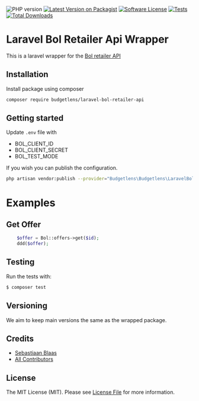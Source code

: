 ![PHP version][ico-php-version]
[![Latest Version on Packagist][ico-version]][link-packagist]
[![Software License][ico-license]](LICENSE.md)
[![Tests][ico-tests]][link-tests]
[![Total Downloads][ico-downloads]][link-downloads]


# Laravel Bol Retailer Api Wrapper

This is a laravel wrapper for the [Bol retailer API](https://github.com/123lens/bol-retailer-api)

## Installation

Install package using composer

``` bash
composer require budgetlens/laravel-bol-retailer-api
```

## Getting started

Update `.env` file with 
- BOL_CLIENT_ID
- BOL_CLIENT_SECRET
- BOL_TEST_MODE

If you wish you can publish the configuration.

``` bash
php artisan vendor:publish --provider="Budgetlens\Budgetlens\LaravelBolRetailerApi\ServiceProvider"

```

# Examples

## Get Offer
```php
    $offer = Bol::offers->get($id);
    ddd($offer);
```

## Testing
Run the tests with:

``` bash
$ composer test
```

## Versioning
We aim to keep main versions the same as the wrapped package.

## Credits

- [Sebastiaan Blaas][link-author]
- [All Contributors][link-contributors]

## License
The MIT License (MIT). Please see [License File](LICENSE.md) for more information.



[ico-php-version]: https://img.shields.io/packagist/dependency-v/budgetlens/laravel-bol-retailer-api/php.svg?style=flat-square
[ico-version]: https://img.shields.io/packagist/v/budgetlens/laravel-bol-retailer-api.svg?style=flat-square
[ico-license]: https://img.shields.io/badge/license-MIT-brightgreen.svg?style=flat-square
[ico-tests]: https://github.com/123lens/laravel-bol-retailer-api/actions/workflows/tests.yml/badge.svg
[ico-downloads]: https://img.shields.io/packagist/dt/budgetlens/laravel-bol-retailer-api.svg?style=flat-square
[link-author]: https://github.com/avido
[link-contributors]: https://github.com/123lens/laravel-bol-retailer-api/graphs/contributors
[link-packagist]: https://packagist.org/packages/budgetlens/laravel-bol-retailer-api
[link-tests]: https://github.com/123lens/laravel-bol-retailer-api/actions/workflows/tests.yml?query=workflow%3Atests
[link-downloads]: https://packagist.org/packages/budgetlens/laravel-bol-retailer-api
